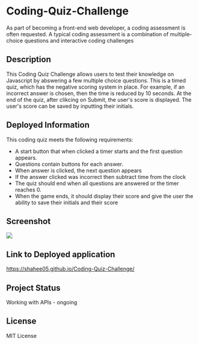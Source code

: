 # Coding-Quiz-Challenge
As part of becoming a front-end web developer, a coding assessment is often requested. A typical coding assessment is a combination of multiple-choice questions and interactive coding challenges



## Description

This Coding Quiz Challenge allows users to test their knowledge on Javascript by abswering a few multiple choice questions. 
This is a timed quiz, which has the negative scoring system in place. For example, if an incorrect answer is chosen, then the time is reduced by 10 seconds. 
At the end of the quiz, after clikcing on Submit, the user's score is displayed. 
The user's score can be saved by inputting their initials.

## Deployed Information

This coding quiz meets the following requirements: 
  * A start button that when clicked a timer starts and the first question appears.
  * Questions contain buttons for each answer.
  * When answer is clicked, the next question appears
  * If the answer clicked was incorrect then subtract time from the clock
  * The quiz should end when all questions are answered or the timer reaches 0.
  * When the game ends, it should display their score and give the user the ability to save their initials and their score

## Screenshot

<img src=/Users/shahee/Desktop/Bootcamp/week-6/Coding-Quiz-Challenge/assets/Screenshot.png>


## Link to Deployed application

https://shahee05.github.io/Coding-Quiz-Challenge/


  ## Project Status
  Working with APIs - ongoing

  ## License

  MIT License